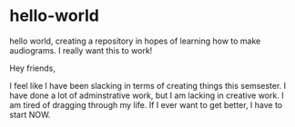 # hello-world
hello world, creating a repository in hopes of learning how to make audiograms. I really want this to work!

Hey friends,

I feel like I have been slacking in terms of creating things this semsester. I have done a lot of adminstrative work, but I am lacking in creative work. I am tired of dragging through my life. If I ever want to get better, I have to start NOW.
